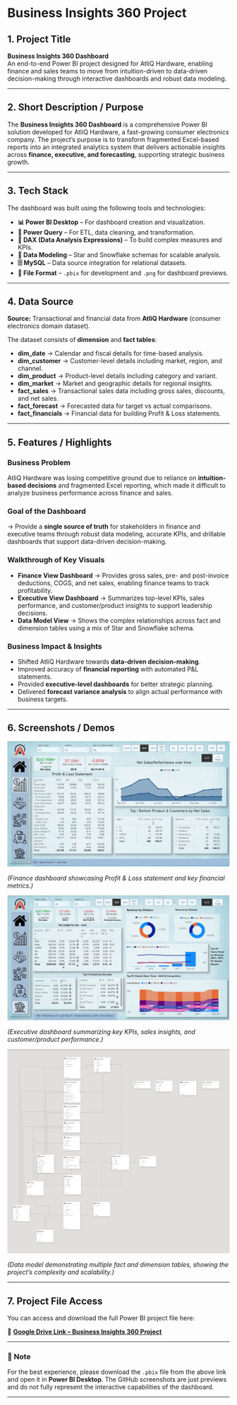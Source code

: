 # **Business Insights 360 Project**  

## **1. Project Title**  
**Business Insights 360 Dashboard**  
An end-to-end Power BI project designed for AtliQ Hardware, enabling finance and sales teams to move from intuition-driven to data-driven decision-making through interactive dashboards and robust data modeling.  

---

## **2. Short Description / Purpose**  
The **Business Insights 360 Dashboard** is a comprehensive Power BI solution developed for AtliQ Hardware, a fast-growing consumer electronics company. The project’s purpose is to transform fragmented Excel-based reports into an integrated analytics system that delivers actionable insights across **finance, executive, and forecasting**, supporting strategic business growth.  

---

## **3. Tech Stack**  
The dashboard was built using the following tools and technologies:  
- **📊 Power BI Desktop** – For dashboard creation and visualization.  
- **📂 Power Query** – For ETL, data cleaning, and transformation.  
- **🧠 DAX (Data Analysis Expressions)** – To build complex measures and KPIs.  
- **📝 Data Modeling** – Star and Snowflake schemas for scalable analysis.  
- **🗄️ MySQL** – Data source integration for relational datasets.  
- **📁 File Format** – `.pbix` for development and `.png` for dashboard previews.  

---

## **4. Data Source**  
**Source:** Transactional and financial data from **AtliQ Hardware** (consumer electronics domain dataset).  

The dataset consists of **dimension** and **fact tables**:  
- **dim_date** → Calendar and fiscal details for time-based analysis.  
- **dim_customer** → Customer-level details including market, region, and channel.  
- **dim_product** → Product-level details including category and variant.  
- **dim_market** → Market and geographic details for regional insights.  
- **fact_sales** → Transactional sales data including gross sales, discounts, and net sales.  
- **fact_forecast** → Forecasted data for target vs actual comparisons.  
- **fact_financials** → Financial data for building Profit & Loss statements.  

---

## **5. Features / Highlights**  

### **Business Problem**  
AtliQ Hardware was losing competitive ground due to reliance on **intuition-based decisions** and fragmented Excel reporting, which made it difficult to analyze business performance across finance and sales.  

### **Goal of the Dashboard**  
→ Provide a **single source of truth** for stakeholders in finance and executive teams through robust data modeling, accurate KPIs, and drillable dashboards that support data-driven decision-making.  

### **Walkthrough of Key Visuals**  
- **Finance View Dashboard** → Provides gross sales, pre- and post-invoice deductions, COGS, and net sales, enabling finance teams to track profitability.  
- **Executive View Dashboard** → Summarizes top-level KPIs, sales performance, and customer/product insights to support leadership decisions.  
- **Data Model View** → Shows the complex relationships across fact and dimension tables using a mix of Star and Snowflake schema.  

### **Business Impact & Insights**  
- Shifted AtliQ Hardware towards **data-driven decision-making**.  
- Improved accuracy of **financial reporting** with automated P&L statements.  
- Provided **executive-level dashboards** for better strategic planning.  
- Delivered **forecast variance analysis** to align actual performance with business targets.  

---

## **6. Screenshots / Demos**  
![Business Insights 360 Finance Dashboard](https://github.com/ItsDebis/Business-Insight-360/blob/main/BI%202.jpeg)  

*(Finance dashboard showcasing Profit & Loss statement and key financial metrics.)*  

![Business Insights 360 Executive Dashboard](https://github.com/ItsDebis/Business-Insight-360/blob/main/BI%206.jpeg)  

*(Executive dashboard summarizing key KPIs, sales insights, and customer/product performance.)*  

![Business Insights 360 Data Model View](https://github.com/ItsDebis/Business-Insight-360/blob/main/BI%209.png)  

*(Data model demonstrating multiple fact and dimension tables, showing the project’s complexity and scalability.)*  

---

## **7. Project File Access**  
You can access and download the full Power BI project file here:  

🔗 **[Google Drive Link – Business Insights 360 Project](https://drive.google.com/drive/folders/15fUGF-_Yc5czpPuhy_fjcf_Iw88ShWvD)**  

---

### **📌 Note**  
For the best experience, please download the `.pbix` file from the above link and open it in **Power BI Desktop**. The GitHub screenshots are just previews and do not fully represent the interactive capabilities of the dashboard.  

---
